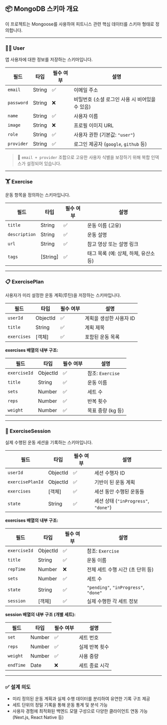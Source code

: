 ## 📦 MongoDB 스키마 개요

이 프로젝트는 Mongoose를 사용하여 피트니스 관련 핵심 데이터를 스키마 형태로 정의합니다.

---

### 🧑‍💼 User

앱 사용자에 대한 정보를 저장하는 스키마입니다.

| 필드       | 타입   | 필수 여부 | 설명                                            |
| ---------- | ------ | --------- | ----------------------------------------------- |
| `email`    | String | ✅        | 이메일 주소                                     |
| `password` | String | ❌        | 비밀번호 (소셜 로그인 사용 시 비어있을 수 있음) |
| `name`     | String | ✅        | 사용자 이름                                     |
| `image`    | String | ❌        | 프로필 이미지 URL                               |
| `role`     | String | ✅        | 사용자 권한 (기본값: `"user"`)                  |
| `provider` | String | ✅        | 로그인 제공자 (`google`, `github` 등)           |

> 🔐 `email + provider` 조합으로 고유한 사용자 식별을 보장하기 위해 복합 인덱스가 설정되어 있습니다.

---

### 🏋️ Exercise

운동 항목을 정의하는 스키마입니다.

| 필드          | 타입     | 필수 여부 | 설명                                  |
| ------------- | -------- | --------- | ------------------------------------- |
| `title`       | String   | ✅        | 운동 이름 (고유)                      |
| `description` | String   | ✅        | 운동 설명                             |
| `url`         | String   | ✅        | 참고 영상 또는 설명 링크              |
| `tags`        | [String] | ✅        | 태그 목록 (예: 상체, 하체, 유산소 등) |

---

### 📋 ExercisePlan

사용자가 미리 설정한 운동 계획(루틴)을 저장하는 스키마입니다.

| 필드        | 타입     | 필수 여부 | 설명                    |
| ----------- | -------- | --------- | ----------------------- |
| `userId`    | ObjectId | ✅        | 계획을 생성한 사용자 ID |
| `title`     | String   | ✅        | 계획 제목               |
| `exercises` | [객체]   | ✅        | 포함된 운동 목록        |

**exercises 배열의 내부 구조:**

| 필드         | 타입     | 필수 여부 | 설명              |
| ------------ | -------- | --------- | ----------------- |
| `exerciseId` | ObjectId | ✅        | 참조: `Exercise`  |
| `title`      | String   | ✅        | 운동 이름         |
| `sets`       | Number   | ✅        | 세트 수           |
| `reps`       | Number   | ✅        | 반복 횟수         |
| `weight`     | Number   | ✅        | 목표 중량 (kg 등) |

---

### 🧪 ExerciseSession

실제 수행된 운동 세션을 기록하는 스키마입니다.

| 필드             | 타입     | 필수 여부 | 설명                                 |
| ---------------- | -------- | --------- | ------------------------------------ |
| `userId`         | ObjectId | ✅        | 세션 수행자 ID                       |
| `exercisePlanId` | ObjectId | ✅        | 기반이 된 운동 계획                  |
| `exercises`      | [객체]   | ✅        | 세션 동안 수행된 운동들              |
| `state`          | String   | ✅        | 세션 상태 (`"inProgress"`, `"done"`) |

**exercises 배열의 내부 구조:**

| 필드         | 타입     | 필수 여부 | 설명                                  |
| ------------ | -------- | --------- | ------------------------------------- |
| `exerciseId` | ObjectId | ✅        | 참조: `Exercise`                      |
| `title`      | String   | ✅        | 운동 이름                             |
| `repTime`    | Number   | ❌        | 전체 세트 수행 시간 (초 단위 등)      |
| `sets`       | Number   | ✅        | 세트 수                               |
| `state`      | String   | ✅        | `"pending"`, `"inProgress"`, `"done"` |
| `session`    | [객체]   | ✅        | 실제 수행한 각 세트 정보              |

**session 배열의 내부 구조 (개별 세트):**

| 필드      | 타입   | 필수 여부 | 설명           |
| --------- | ------ | --------- | -------------- |
| `set`     | Number | ✅        | 세트 번호      |
| `reps`    | Number | ✅        | 실제 반복 횟수 |
| `weight`  | Number | ✅        | 사용 중량      |
| `endTime` | Date   | ❌        | 세트 종료 시각 |

---

### ✅ 설계 의도

- 미리 정의된 운동 계획과 실제 수행 데이터를 분리하여 유연한 기록 구조 제공
- 세트 단위의 정밀 기록을 통해 운동 통계 및 분석 가능
- 사용자 경험에 최적화된 백엔드 모델 구성으로 다양한 클라이언트 연동 가능 (Next.js, React Native 등)

